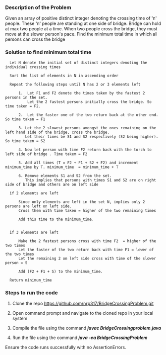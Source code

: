 
<h3> Description of the Problem </h3>

Given an array of positive distinct integer denoting the crossing time of 'n' people. These 'n' people are standing at one side of bridge. Bridge can hold at max two people at a time. When two people cross the bridge, they must move at the slower person's pace. Find the minimum total time in which all persons can cross the bridge

<h3> Solution to find minimum total time </h3>

      Let N denote the initial set of distinct integers denoting the individual crossing times
      
      Sort the list of elements in N in ascending order
      
      Repeat the following steps until N has 2 or 3 elements left
      
          1.  Let F1 and F2 denote the times taken by the fastest 2 persons in the set. 
              Let the 2 fastest persons initially cross the bridge. So time taken = F2.
              
          2.  Let the faster one of the two return back at the other end. So time taken = F1
              
          3. Let the 2 slowest persons amongst the ones remaining on the left hand side of the bridge, cross the bridge.
             Let their times be S1 and S2 respectively (S2 being higher). So time taken = S2
             
          4. Now let person with time F2 return back with the torch to left side of bridge . Time takem = F2
          
          5. Add all times (T = F2 + F1 + S2 + F2) and increment minimum_time by T. minimum_time  = minimum_time + T
          
          6. Remove elements S1 and S2 from the set. 
             This implies that persons with times S1 and S2 are on right side of bridge and others are on left side

      if 2 elements are left 
          
          Since only elements are left in the set N, implies only 2 persons are left on left side. 
          Cross them with time taken = higher of the two remaining times
          
          Add this time to the minimum_time.

          
      if 3 elements are left
      
          Make the 2 fastest persons cross with time F2  = higher of the two times
          Let the faster of the two return back with time F1 = lower of the two times
          Let the remaining 2 on left side cross with time of the slower person = S
      
          Add (F2 + F1 + S) to the minimum_time.
      
      Return minimum_time
      
      
<h3> Steps to run the code </h3>

1.  Clone the repo https://github.com/nrp317/BridgeCrossingProblem.git

2.  Open command prompt and navigate to the cloned repo in your local system

3.  Compile the file using the command <b><i>javac BridgeCrossingproblem.java</i></b> 

4.  Run the file using the command <b><i>java -ea BridgeCrossingProblem</i></b>

Ensure the code runs successfully with no AssertionErrors.
